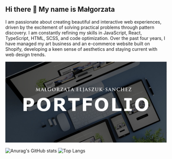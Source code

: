 ## Hi there 👋 My name is Małgorzata

I am passionate about creating beautiful and interactive web experiences, driven by the excitement of solving practical problems through pattern discovery. I am constantly refining my skills in JavaScript, React, TypeScript, HTML, SCSS, and code optimization. Over the past four years, I have managed my art business and an e-commerce website built on Shopify, developing a keen sense of aesthetics and staying current with web design trends.

[![Example Image](4gh.jpg)](https://meljaszuk.github.io/SEE-MY-PORTFOLIO/)

![Anurag's GitHub stats](https://github-readme-stats.vercel.app/api?username=meljaszuk&hide=stars,issues)
![Top Langs](https://github-readme-stats.vercel.app/api/top-langs/?username=meljaszuk&&size_weight=0&count_weight=1&layout=compact)

<!--[![Anurag's GitHub stats](https://github-readme-stats.vercel.app/api?username=meljaszuk)](https://github.com/meljaszuk/github-readme-stats)
[![Top Langs](https://github-readme-stats.vercel.app/api/top-langs/?username=meljaszuk&layout=donut)](https://github.com/meljaszuk/github-readme-stats)

**meljaszuk/meljaszuk** is a ✨ _special_ ✨ repository because its `README.md` (this file) appears on your GitHub profile.

Here are some ideas to get you started:

- 🔭 I’m currently working on ...
- 🌱 I’m currently learning ...
- 👯 I’m looking to collaborate on ...
- 🤔 I’m looking for help with ...
- 💬 Ask me about ...
- 📫 How to reach me: ...
- 😄 Pronouns: ...
- ⚡ Fun fact: ...
-->
